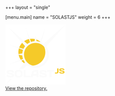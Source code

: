 +++
layout = "single"

[menu.main]
	name = "SOLASTJS"
	weight = 6
+++

<div id="main">
  <p class='blogimportant'>
    <img class='thumb' src='/site/solastjs/solastjs_logo.png' title='solastjs_logo' width='190px' height='190px'></img><br>
    <a href='https://github.com/dakodun/solastjs'>View the repository.</a><br>
  </p>

  <p class='blogpost'>
      <img
  </p>
</div>
